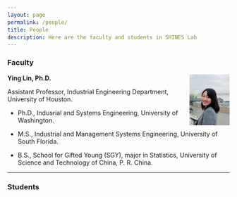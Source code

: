 ```yaml
---
layout: page
permalink: /people/
title: People
description: Here are the faculty and students in SHINES Lab
---
```


### **Faculty**

<img src="https://github.com/shines-lab/shines-lab.github.io/blob/master/assets/img/WechatIMG7514.jpeg" align="right" width="18%" height="18%">

**Ying Lin, Ph.D.**

Assistant Professor, Industrial Engineering Department, University of Houston.

* Ph.D., Indusrial and Systems Engineering, University of Washington. 

* M.S., Industrial and Management Systems Engineering, University of South Florida. 

* B.S., School for Gifted Young (SGY), major in Statistics, University of Science and Technology of China, P. R. China. 

***

### **Students**
